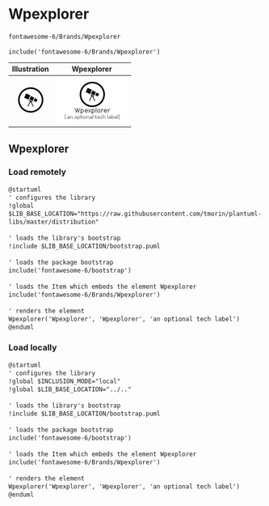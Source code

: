 # Wpexplorer


```text
fontawesome-6/Brands/Wpexplorer
```

```text
include('fontawesome-6/Brands/Wpexplorer')
```



| Illustration | Wpexplorer |
| :---: | :---: |
| ![illustration for Illustration](../../fontawesome-6/Brands/Wpexplorer.png) | ![illustration for Wpexplorer](../../fontawesome-6/Brands/Wpexplorer.Local.png) |




## Wpexplorer

### Load remotely
```plantuml
@startuml
' configures the library
!global $LIB_BASE_LOCATION="https://raw.githubusercontent.com/tmorin/plantuml-libs/master/distribution"

' loads the library's bootstrap
!include $LIB_BASE_LOCATION/bootstrap.puml

' loads the package bootstrap
include('fontawesome-6/bootstrap')

' loads the Item which embeds the element Wpexplorer
include('fontawesome-6/Brands/Wpexplorer')

' renders the element
Wpexplorer('Wpexplorer', 'Wpexplorer', 'an optional tech label')
@enduml
```

### Load locally
```plantuml
@startuml
' configures the library
!global $INCLUSION_MODE="local"
!global $LIB_BASE_LOCATION="../.."

' loads the library's bootstrap
!include $LIB_BASE_LOCATION/bootstrap.puml

' loads the package bootstrap
include('fontawesome-6/bootstrap')

' loads the Item which embeds the element Wpexplorer
include('fontawesome-6/Brands/Wpexplorer')

' renders the element
Wpexplorer('Wpexplorer', 'Wpexplorer', 'an optional tech label')
@enduml
```

